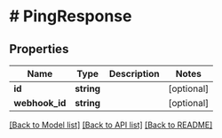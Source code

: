 # # PingResponse

## Properties

Name | Type | Description | Notes
------------ | ------------- | ------------- | -------------
**id** | **string** |  | [optional]
**webhook_id** | **string** |  | [optional]

[[Back to Model list]](../../README.md#models) [[Back to API list]](../../README.md#endpoints) [[Back to README]](../../README.md)
